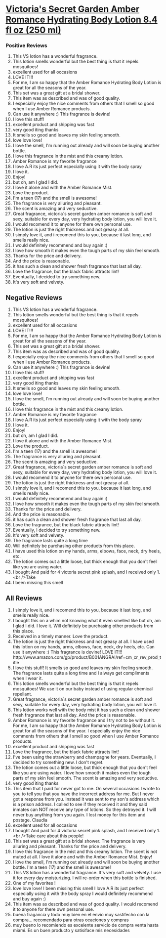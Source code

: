 # [Victoria&#x27;s Secret Garden Amber Romance Hydrating Body Lotion 8.4 fl oz (250 ml)](https://products.checkmycream.com/products/Victoria&#x27;s-Secret-Garden-Amber-Romance-Hydrating-Body-Lotion-8.4-fl-oz-(250-ml).html)

### Positive Reviews

<ol>
      <li>This VS lotion has a wonderful fragrance.</li>
      <li>This lotion smells wonderful but the best thing is that it repels mosquitoes!  </li>
      <li>excellent used for all occasions</li>
      <li>LOVE IT!!!</li>
      <li>For me, I am so happy that the Amber Romance Hydrating Body Lotion is great for all the seasons of the year.  </li>
      <li>This set was a great gift at a bridal shower.</li>
      <li>This item was as described and was of good quality.  </li>
      <li>I especially enjoy the nice comments from others that I smell so good when I use Amber Romance products.</li>
      <li>Can use it anywhere :) This fragrance is devine!</li>
      <li>I love this stuff!  </li>
      <li>excellent product and shipping was fast</li>
      <li>very good iting thanks</li>
      <li>It smells so good and leaves my skin feeling smooth.</li>
      <li>love love love!</li>
      <li>I love the smell, I&#x27;m running out already and will soon be buying another bottle.</li>
      <li>I love this fragrance in the mist and this creamy lotion.  </li>
      <li>Amber Romance is my favorite fragrance</li>
      <li>I love A.R its just perfect especially using it with the body spray</li>
      <li>I love it.   </li>
      <li>Enjoy!</li>
      <li>but oh, am I glad I did.   </li>
      <li>I love it alone and with the Amber Romance Mist.  </li>
      <li>Love the product.</li>
      <li>I&#x27;m a teen (17) and the smell is awesome!</li>
      <li>The fragrance is very alluring and pleasant.</li>
      <li>The scent is amazing and very seductive.</li>
      <li>Great fragrance, victoria´s secret garden amber romance is soft and sexy, suitable for every day, very hydrating body lotion, you will love it.</li>
      <li>I would recomend it to anyone for there own personal use.</li>
      <li>The lotion is just the right thickness and not greasy at all.</li>
      <li>I simply love it, and i recomend this to you, because it last long, and smells really nice.</li>
      <li>I would definitely recommend and buy again :)</li>
      <li>I love how smooth it makes even the tough parts of my skin feel smooth.</li>
      <li>Thanks for the price and delivery.</li>
      <li>And the price is reasonable.</li>
      <li>it has such a clean and shower fresh fragrance that last all day.</li>
      <li>Love the fragrance, but the black fabric attracts lint!</li>
      <li>Eventually, I decided to try something new.</li>
      <li>It&#x27;s very soft and velvety.</li>
</ol>


<h2>Negative Reviews</h2>
<ol>
<li> This VS lotion has a wonderful fragrance.</li>
<li> This lotion smells wonderful but the best thing is that it repels mosquitoes!  </li>
<li> excellent used for all occasions</li>
<li> LOVE IT!!!</li>
<li> For me, I am so happy that the Amber Romance Hydrating Body Lotion is great for all the seasons of the year.  </li>
<li> This set was a great gift at a bridal shower.</li>
<li> This item was as described and was of good quality.  </li>
<li> I especially enjoy the nice comments from others that I smell so good when I use Amber Romance products.</li>
<li> Can use it anywhere :) This fragrance is devine!</li>
<li> I love this stuff!  </li>
<li> excellent product and shipping was fast</li>
<li> very good iting thanks</li>
<li> It smells so good and leaves my skin feeling smooth.</li>
<li> love love love!</li>
<li> I love the smell, I&#x27;m running out already and will soon be buying another bottle.</li>
<li> I love this fragrance in the mist and this creamy lotion.  </li>
<li> Amber Romance is my favorite fragrance</li>
<li> I love A.R its just perfect especially using it with the body spray</li>
<li> I love it.   </li>
<li> Enjoy!</li>
<li> but oh, am I glad I did.   </li>
<li> I love it alone and with the Amber Romance Mist.  </li>
<li> Love the product.</li>
<li> I&#x27;m a teen (17) and the smell is awesome!</li>
<li> The fragrance is very alluring and pleasant.</li>
<li> The scent is amazing and very seductive.</li>
<li> Great fragrance, victoria´s secret garden amber romance is soft and sexy, suitable for every day, very hydrating body lotion, you will love it.</li>
<li> I would recomend it to anyone for there own personal use.</li>
<li> The lotion is just the right thickness and not greasy at all.</li>
<li> I simply love it, and i recomend this to you, because it last long, and smells really nice.</li>
<li> I would definitely recommend and buy again :)</li>
<li> I love how smooth it makes even the tough parts of my skin feel smooth.</li>
<li> Thanks for the price and delivery.</li>
<li> And the price is reasonable.</li>
<li> it has such a clean and shower fresh fragrance that last all day.</li>
<li> Love the fragrance, but the black fabric attracts lint!</li>
<li> Eventually, I decided to try something new.</li>
<li> It&#x27;s very soft and velvety.</li>
<li> The fragrance lasts quite a long time</li>
<li> Will definitely be purchasing other products from this place.</li>
<li> I have used this lotion on my hands, arms, elbows, face, neck, dry heels, etc.</li>
<li> The lotion comes out a little loose, but thick enough that you don&#x27;t feel like you are using water.</li>
<li> I bought And paid for 4 victoria secret pink splash, and I received only 1.&lt;br /&gt;Take</li>
<li> I been missing this smell</li>
</ol>

<h2>All Reviews</h2>

<ol>
    <li> I simply love it, and i recomend this to you, because it last long, and smells really nice.</li>
    <li> I bought this on a whim not knowing what it even smelled like but oh, am I glad I did.   I love it.   Will definitely be purchasing other products from this place.</li>
    <li> Received in a timely manner. Love the product.</li>
    <li> The lotion is just the right thickness and not greasy at all. I have used this lotion on my hands, arms, elbows, face, neck, dry heels, etc. Can use it anywhere :) This fragrance is devine! LOVE IT!!! http://www.amazon.com/gp/product/B001ANGRAI/ref&#x3D;cm_cr_rev_prod_title</li>
    <li> I love this stuff!  It smells so good and leaves my skin feeling smooth. The fragrance lasts quite a long time and I always get compliments when I wear it.</li>
    <li> This lotion smells wonderful but the best thing is that it repels mosquitoes!  We use it on our baby instead of using regular chemical repellant.</li>
    <li> Great fragrance, victoria´s secret garden amber romance is soft and sexy, suitable for every day, very hydrating body lotion, you will love it.</li>
    <li> This lotion works well with the body mist it has such a clean and shower fresh fragrance that last all day. And the price is reasonable.</li>
    <li> Amber Romance is my favorite fragrance and I try not to be without it.  For me, I am so happy that the Amber Romance Hydrating Body Lotion is great for all the seasons of the year.  I especially enjoy the nice comments from others that I smell so good when I use Amber Romance products.</li>
    <li> excellent product and shipping was fast</li>
    <li> Love the fragrance, but the black fabric attracts lint!</li>
    <li> I&#x27;ve been using the strawberry and champagne for years. Eventually, I decided to try something new. I don&#x27;t regret.</li>
    <li> The lotion comes out a little loose, but thick enough that you don&#x27;t feel like you are using water. I love how smooth it makes even the tough parts of my skin feel smooth. The scent is amazing and very seductive.</li>
    <li> very good iting thanks</li>
    <li> This item that I paid for never got to me. On several occasions I wrote to you to tell you that you have the incorrect address for me. But I never got a response from you. Instead it was sent to my son&#x27;s address which is a prison address. I called to see if they received it and they said inmates can NOT receive any type of lotions. So they detroyed it. I will never buy anything from you again. I lost money for this item and postage. Claudia</li>
    <li> excellent used for all occasions</li>
    <li> I bought And paid for 4 victoria secret pink splash, and I received only 1.&lt;br /&gt;Take care about this people!</li>
    <li> This set was a great gift at a bridal shower. The fragrance is very alluring and pleasant. Thanks for the price and delivery.</li>
    <li> I love this fragrance in the mist and this creamy lotion.  The scent is not muted at all.  I love it alone and with the Amber Romance Mist.  Enjoy!</li>
    <li> I love the smell, I&#x27;m running out already and will soon be buying another bottle. I&#x27;m a teen (17) and the smell is awesome!</li>
    <li> This VS lotion has a wonderful fragrance. It&#x27;s very soft and velvety. I use it for every day moisturizing.  I will re-order when this bottle is finished.</li>
    <li> One of my favorites !</li>
    <li> love love love! I been missing this smell I love A.R its just perfect especially using it with the body spray I would definitely recommend and buy again :)</li>
    <li> This item was as described and was of good quality.  I would recomend it to anyone for there own personal use.</li>
    <li> buena fragancia y todo muy bien en el envio muy sastifecho con la compra... recomendado para otras ocaciones y compras</li>
    <li> muy bueno lo recomiendo es excelente servicio de compra venta hasta miami. Es un buen producto y satisiface mis necesidades</li>
</ol>




